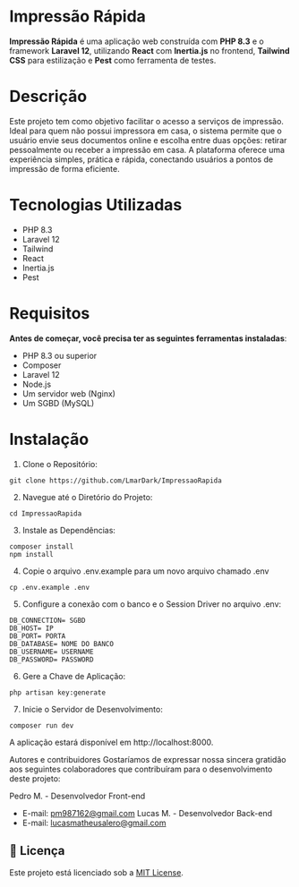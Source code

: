 # Impressão Rápida
**Impressão Rápida** é uma aplicação web construída com **PHP 8.3** e o framework **Laravel 12**, utilizando **React** com **Inertia.js** no frontend, **Tailwind CSS** para estilização e **Pest** como ferramenta de testes.

# Descrição
Este projeto tem como objetivo facilitar o acesso a serviços de impressão. Ideal para quem não possui impressora em casa, o sistema permite que o usuário envie seus documentos online e escolha entre duas opções: retirar pessoalmente ou receber a impressão em casa. A plataforma oferece uma experiência simples, prática e rápida, conectando usuários a pontos de impressão de forma eficiente.

# Tecnologias Utilizadas
  - PHP 8.3
  - Laravel 12
  - Tailwind
  - React
  - Inertia.js
  - Pest

# Requisitos
**Antes de começar, você precisa ter as seguintes ferramentas instaladas**:
  - PHP 8.3 ou superior
  - Composer
  - Laravel 12
  - Node.js
  - Um servidor web (Nginx)
  - Um SGBD (MySQL)

# Instalação
1. Clone o Repositório:
```
git clone https://github.com/LmarDark/ImpressaoRapida
```

2. Navegue até o Diretório do Projeto:
```
cd ImpressaoRapida
```

3. Instale as Dependências:
```
composer install
npm install
```

4. Copie o arquivo .env.example para um novo arquivo chamado .env
```
cp .env.example .env
```

5. Configure a conexão com o banco e o Session Driver no arquivo .env:
```
DB_CONNECTION= SGBD
DB_HOST= IP
DB_PORT= PORTA
DB_DATABASE= NOME DO BANCO
DB_USERNAME= USERNAME
DB_PASSWORD= PASSWORD
```

6. Gere a Chave de Aplicação:
```
php artisan key:generate
```


7. Inicie o Servidor de Desenvolvimento:
```
composer run dev
```
A aplicação estará disponível em http://localhost:8000.

Autores e contribuidores
Gostaríamos de expressar nossa sincera gratidão aos seguintes colaboradores que contribuíram para o desenvolvimento deste projeto:

Pedro M. - Desenvolvedor Front-end 
- E-mail: pm987162@gmail.com 
Lucas M. - Desenvolvedor Back-end
- E-mail: lucasmatheusalero@gmail.com

## 📄 Licença
Este projeto está licenciado sob a [MIT License](LICENSE).
